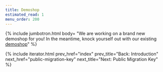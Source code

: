 ```yaml
---
title: Demoshop
estimated_read: 1
menu_order: 200
---
```


{% include jumbotron.html body=
"We are working on a brand new demoshop for you!
In the meantime, knock yourself out with our existing
[demoshop](https://ecom.externalintegration.payex.com/pspdemoshop)" %}

{% include iterator.html prev_href="index"
                         prev_title="Back: Introduction"
                         next_href="public-migration-key"
                         next_title="Next: Public Migration Key" %}
